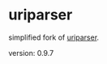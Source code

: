# uriparser

simplified fork of [uriparser](https://github.com/uriparser/uriparser).

version: 0.9.7
